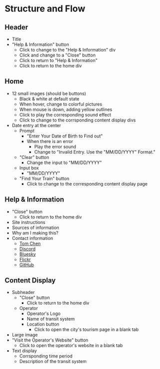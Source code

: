 # Structure and Flow

## Header

- Title
- "Help & Information" button
    - Click to change to the "Help & Information" div
    - Click and change to a "Close" button
    - Click to return to "Help & Information"
    - Click to return to the home div

## Home

- 12 small images (should be buttons)
    - Black & white at default state
    - When hover, change to colorful pictures
    - When mouse is down, adding yellow outlines
    - Click to play the corresponding sound effect
    - Click to change to the corrsponding content display divs
- Date entry at the center
    - Prompt
        - "Enter Your Date of Birth to Find out"
        - When there is an error
            - Play the error sound
            - Change to "Invalid Entry. Use the "MM/DD/YYYY" Format."
    - "Clear" button
        - Change the input to "MM/DD/YYYY"
    - Input box
        - "MM/DD/YYYY"
    - "Find Your Train" button
        - Click to change to the corresponding content display page

## Help & Information

- "Close" button
    - Click to return to the home div
- Site instructions
- Sources of information
- Why am I making this?
- Contact information
    - [Tom Chen](tomchen0714@icloud.com)
    - [Discord](https://discordapp.com/users/tomchen1581)
    - [Bluesky](https://bsky.app/profile/tomchen1581.bsky.social)
    - [Flickr](https://www.flickr.com/photos/tomchen1581)
    - [GitHub](https://github.com/TomChen1435)

## Content Display

- Subheader
    - "Close" button
        - Click to return to the home div
    - Operator
        - Operator's Logo
        - Name of transit system
        - Location button
            - Click to open the city's tourism page in a blank tab
- Large image
- "Visit the Operator's Website" button
    - Click to open the operator's website in a blank tab
- Text display
    - Corrsponding time period
    - Description of the transit system
